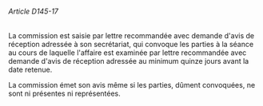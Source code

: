 ###### Article D145-17

La commission est saisie par lettre recommandée avec demande d'avis de réception adressée à son secrétariat, qui convoque les parties à la séance au cours de laquelle l'affaire est examinée par lettre recommandée avec demande d'avis de réception adressée au minimum quinze jours avant la date retenue.

La commission émet son avis même si les parties, dûment convoquées, ne sont ni présentes ni représentées.

